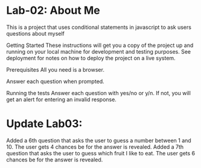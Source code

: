 # Lab-02: About Me
This is a project that uses conditional statements in javascript to ask users questions about myself

Getting Started
These instructions will get you a copy of the project up and running on your local machine for development and testing purposes. See deployment for notes on how to deploy the project on a live system.

Prerequisites
All you need is a browser.

Answer each question when prompted.

Running the tests
Answer each question with yes/no or y/n. If not, you will get an alert for entering an invalid response.


# Update Lab03:
Added a 6th question that asks the user to guess a number between 1 and 10. The user gets 4 chances be for the answer is revealed.
Added a 7th question that asks the user to guess which fruit I like to eat. The user gets 6 chances be for the answer is revealed.

